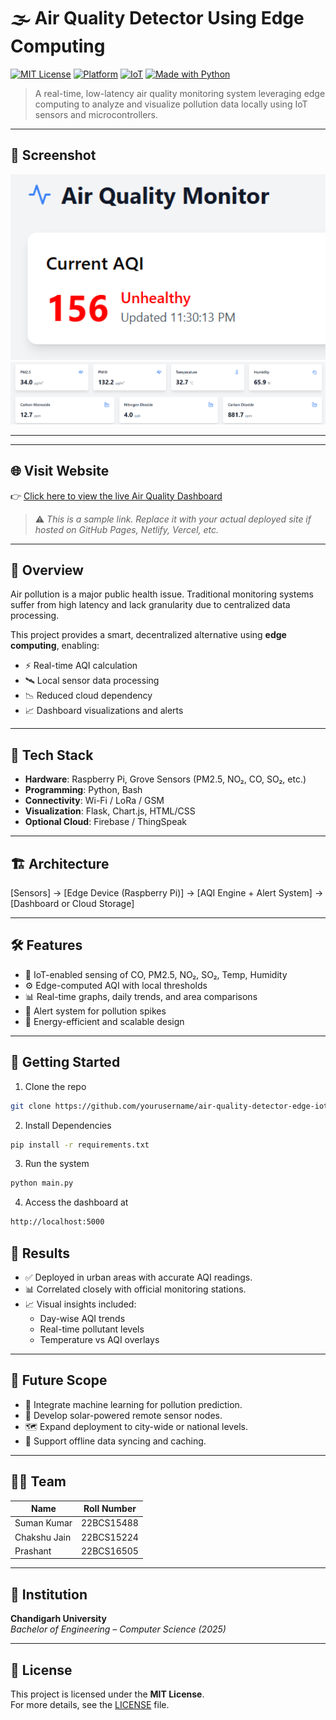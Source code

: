 
# 🌫️ Air Quality Detector Using Edge Computing

[![MIT License](https://img.shields.io/badge/license-MIT-green.svg)](LICENSE)
[![Platform](https://img.shields.io/badge/platform-RaspberryPi-orange.svg)](#)
[![IoT](https://img.shields.io/badge/IoT-enabled-blue.svg)](#)
[![Made with Python](https://img.shields.io/badge/Made%20with-Python-blue.svg)](#)

> A real-time, low-latency air quality monitoring system leveraging edge computing to analyze and visualize pollution data locally using IoT sensors and microcontrollers.

---

## 📸 Screenshot

<img src="photo1.png" alt="Dashboard View" width="700"/>
<img src="photo2.png" alt="Dashboard View" width="700"/>

---

---

## 🌐 Visit Website

👉 [Click here to view the live Air Quality Dashboard](https://jazzy-pithivier-dc198f.netlify.app/)

> ⚠️ *This is a sample link. Replace it with your actual deployed site if hosted on GitHub Pages, Netlify, Vercel, etc.*

---


## 📌 Overview

Air pollution is a major public health issue. Traditional monitoring systems suffer from high latency and lack granularity due to centralized data processing.

This project provides a smart, decentralized alternative using **edge computing**, enabling:
- ⚡ Real-time AQI calculation
- 🛰️ Local sensor data processing
- 📉 Reduced cloud dependency
- 📈 Dashboard visualizations and alerts

---

## 🧰 Tech Stack

- **Hardware**: Raspberry Pi, Grove Sensors (PM2.5, NO₂, CO, SO₂, etc.)
- **Programming**: Python, Bash
- **Connectivity**: Wi-Fi / LoRa / GSM
- **Visualization**: Flask, Chart.js, HTML/CSS
- **Optional Cloud**: Firebase / ThingSpeak

---

## 🏗️ Architecture
[Sensors] → [Edge Device (Raspberry Pi)] → [AQI Engine + Alert System] → [Dashboard or Cloud Storage]


---

## 🛠️ Features

- 📡 IoT-enabled sensing of CO, PM2.5, NO₂, SO₂, Temp, Humidity
- ⚙️ Edge-computed AQI with local thresholds
- 📊 Real-time graphs, daily trends, and area comparisons
- 🔔 Alert system for pollution spikes
- 🔋 Energy-efficient and scalable design

---

## 🚀 Getting Started

1. Clone the repo  
```bash
git clone https://github.com/yourusername/air-quality-detector-edge-iot.git
```
2. Install Dependencies
```bash
pip install -r requirements.txt
```
3. Run the system
```bash
python main.py
```
4. Access the dashboard at
```bash
http://localhost:5000
```
## 🧪 Results

- ✅ Deployed in urban areas with accurate AQI readings.
- 📊 Correlated closely with official monitoring stations.
- 📈 Visual insights included:
  - Day-wise AQI trends
  - Real-time pollutant levels
  - Temperature vs AQI overlays

---

## 🔭 Future Scope

- 🤖 Integrate machine learning for pollution prediction.
- 🔋 Develop solar-powered remote sensor nodes.
- 🗺️ Expand deployment to city-wide or national levels.
- 🔌 Support offline data syncing and caching.

---

## 👨‍💻 Team

| Name          | Roll Number  |
|---------------|--------------|
| Suman Kumar   | 22BCS15488   |
| Chakshu Jain  | 22BCS15224   |
| Prashant      | 22BCS16505   |

---

## 🏫 Institution

**Chandigarh University**  
*Bachelor of Engineering – Computer Science (2025)*

---

## 📜 License

This project is licensed under the **MIT License**.  
For more details, see the [LICENSE](LICENSE) file.
